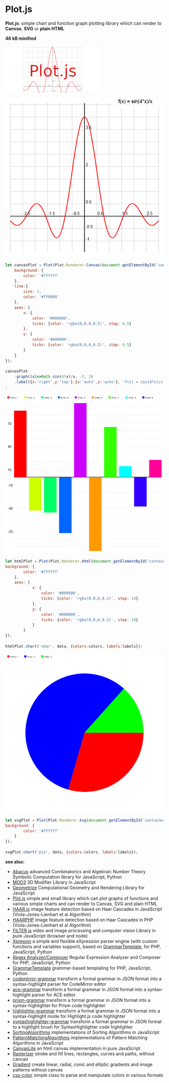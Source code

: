 # Plot.js

**Plot.js**: simple chart and function graph plotting library which can render to **Canvas**, **SVG** or **plain HTML**

**46 kB minified**


![Plot.js](/plot.jpg)


[![Plot.js function graph](/function-graph.png)](https://foo123.github.io/examples/plot/)

```javascript
let canvasPlot = Plot(Plot.Renderer.Canvas(document.getElementById('container-canvas')), {
    background: {
        color: '#ffffff'
    },
    line:{
        size: 3,
        color: '#ff0000'
    },
    axes: {
        x: {
            color: '#000000',
            ticks: {color: 'rgba(0,0,0,0.5)', step: 0.5}
        },
        y: {
            color: '#000000',
            ticks: {color: 'rgba(0,0,0,0.5)', step: 0.5}
        }
    }
});

canvasPlot
    .graph((x)=>Math.sin(4*x)/x, -3, 3)
    .label({x:'right',y:'top'},{x:'auto',y:'auto'}, 'f(x) = sin(4*x)/x', {label:{border:{size:0},fill:'rgba(255,255,255,0.7)',text:{size:20}}})
;
```


[![Plot.js bar chart](/bar-chart.png)](https://foo123.github.io/examples/plot/)


```javascript
let htmlPlot = Plot(Plot.Renderer.Html(document.getElementById('container-html')), {
background: {
        color: '#ffffff'
    },
    axes: {
            x: {
                color: '#000000',
                ticks: {color: 'rgba(0,0,0,0.2)', step: 10}
            },
            y: {
                color: '#000000',
                ticks: {color: 'rgba(0,0,0,0.2)', step: 10}
            }
        }
});

htmlPlot.chart('vbar', data, {colors:colors, labels:labels});
```

[![Plot.js pie chart](/pie-chart.png)](https://foo123.github.io/examples/plot/)


```javascript
let svgPlot = Plot(Plot.Renderer.Svg(document.getElementById('container-svg')), {
background: {
        color: '#ffffff'
    }
});

svgPlot.chart('pie', data, {colors:colors, labels:labels});
```
**see also:**

* [Abacus](https://github.com/foo123/Abacus) advanced Combinatorics and Algebraic Number Theory Symbolic Computation library for JavaScript, Python
* [MOD3](https://github.com/foo123/MOD3) 3D Modifier Library in JavaScript
* [Geometrize](https://github.com/foo123/Geometrize) Computational Geometry and Rendering Library for JavaScript
* [Plot.js](https://github.com/foo123/Plot.js) simple and small library which can plot graphs of functions and various simple charts and can render to Canvas, SVG and plain HTML
* [HAAR.js](https://github.com/foo123/HAAR.js) image feature detection based on Haar Cascades in JavaScript (Viola-Jones-Lienhart et al Algorithm)
* [HAARPHP](https://github.com/foo123/HAARPHP) image feature detection based on Haar Cascades in PHP (Viola-Jones-Lienhart et al Algorithm)
* [FILTER.js](https://github.com/foo123/FILTER.js) video and image processing and computer vision Library in pure JavaScript (browser and node)
* [Xpresion](https://github.com/foo123/Xpresion) a simple and flexible eXpression parser engine (with custom functions and variables support), based on [GrammarTemplate](https://github.com/foo123/GrammarTemplate), for PHP, JavaScript, Python
* [Regex Analyzer/Composer](https://github.com/foo123/RegexAnalyzer) Regular Expression Analyzer and Composer for PHP, JavaScript, Python
* [GrammarTemplate](https://github.com/foo123/GrammarTemplate) grammar-based templating for PHP, JavaScript, Python
* [codemirror-grammar](https://github.com/foo123/codemirror-grammar) transform a formal grammar in JSON format into a syntax-highlight parser for CodeMirror editor
* [ace-grammar](https://github.com/foo123/ace-grammar) transform a formal grammar in JSON format into a syntax-highlight parser for ACE editor
* [prism-grammar](https://github.com/foo123/prism-grammar) transform a formal grammar in JSON format into a syntax-highlighter for Prism code highlighter
* [highlightjs-grammar](https://github.com/foo123/highlightjs-grammar) transform a formal grammar in JSON format into a syntax-highlight mode for Highlight.js code highlighter
* [syntaxhighlighter-grammar](https://github.com/foo123/syntaxhighlighter-grammar) transform a formal grammar in JSON format to a highlight brush for SyntaxHighlighter code highlighter
* [SortingAlgorithms](https://github.com/foo123/SortingAlgorithms) implementations of Sorting Algorithms in JavaScript
* [PatternMatchingAlgorithms](https://github.com/foo123/PatternMatchingAlgorithms) implementations of Pattern Matching Algorithms in JavaScript
* [CanvasLite](https://github.com/foo123/CanvasLite) an html canvas implementation in pure JavaScript
* [Rasterizer](https://github.com/foo123/Rasterizer) stroke and fill lines, rectangles, curves and paths, without canvaσ
* [Gradient](https://github.com/foo123/Gradient) create linear, radial, conic and elliptic gradients and image patterns without canvas
* [css-color](https://github.com/foo123/css-color) simple class to parse and manipulate colors in various formats
